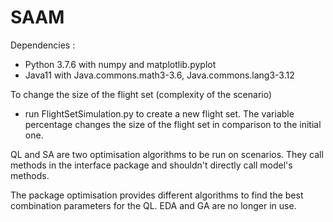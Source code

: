 # SAAM

Dependencies :
 - Python 3.7.6 with numpy and matplotlib.pyplot
 - Java11 with Java.commons.math3-3.6, Java.commons.lang3-3.12
 
 To change the size of the flight set (complexity of the scenario)
 - run FlightSetSimulation.py to create a new flight set. The variable percentage changes the size of the flight set in comparison to the initial one.

 QL and SA are two optimisation algorithms to be run on scenarios. They call methods in the interface package and shouldn't directly call model's methods.

The package optimisation provides different algorithms to find the best combination parameters for the QL. EDA and GA are no longer in use.


